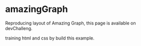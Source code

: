 # amazingGraph

Reproducing layout of Amazing Graph, this page is available on devChalleng.

training html and css by build this example.
